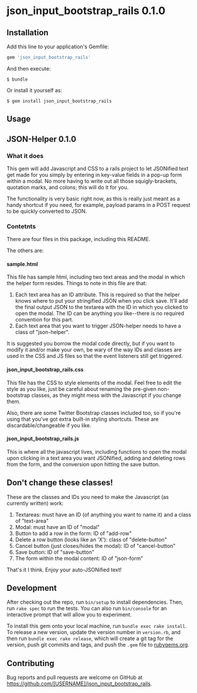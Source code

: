 # json_input_bootstrap_rails 0.1.0

## Installation

Add this line to your application's Gemfile:

```ruby
gem 'json_input_bootstrap_rails'
```

And then execute:

    $ bundle

Or install it yourself as:

    $ gem install json_input_bootstrap_rails

## Usage

## JSON-Helper 0.1.0

### What it does

This gem will add Javascript and CSS to a rails project to let JSONified text get made for you simply by entering in key-value fields in a pop-up form within a modal. No more having to write out all those squigly-brackets, quotation marks, and colons; this will do it for you.

The functionality is very basic right now, as this is really just meant as a handy shortcut if you need, for example, payload params in a POST request to be quickly converted to JSON.

### Contetnts

There are four files in this package, including this README.

The others are:

#### sample.html
This file has sample html, including two text areas and the modal in which the helper form resides. Things to note in this file are that:

1. Each text area has an ID attribute. This is required so that the helper knows where to put your stringified JSON when you click save. It'll add the final output JSON to the textarea with the ID in which you clicked to open the modal. The ID can be anything you like--there is no required convention for this part.
2. Each text area that you want to trigger JSON-helper needs to have a class of "json-helper".

It is suggested you borrow the modal code directly, but if you want to modify it and/or make your own, be wary of the way IDs and classes are used in the CSS and JS files so that the event listeners still get triggered.

#### json_input_bootstrap_rails.css
This file has the CSS to style elements of the modal. Feel free to edit the style as you like, just be careful about renaming the pre-given non-bootstrap classes, as they might mess with the Javascript if you change them.

Also, there are some Twitter Bootstrap classes included too, so if you're using that you've got extra built-in styling shortcuts. These are discardable/changeable if you like.

#### json_input_bootstrap_rails.js
This is where all the javascript lives, including functions to open the modal upon clicking in a text area you want JSONified, adding and deleting rows from the form, and the conversion upon hitting the save button.

## Don't change these classes!

These are the classes and IDs you need to make the Javascript (as currently written) work:

1. Textareas: must have an ID (of anything you want to name it) and a class of "text-area"
2. Modal: must have an ID of "modal"
3. Button to add a row in the form: ID of "add-row"
4. Delete a row button (looks like an 'X'): class of "delete-button"
5. Cancel button (just closes/hides the modal): ID of "cancel-button"
6. Save button: ID of "save-button"
7. The form within the modal content: ID of "json-form"

That's it I think. Enjoy your auto-JSONified text!

## Development

After checking out the repo, run `bin/setup` to install dependencies. Then, run `rake spec` to run the tests. You can also run `bin/console` for an interactive prompt that will allow you to experiment.

To install this gem onto your local machine, run `bundle exec rake install`. To release a new version, update the version number in `version.rb`, and then run `bundle exec rake release`, which will create a git tag for the version, push git commits and tags, and push the `.gem` file to [rubygems.org](https://rubygems.org).

## Contributing

Bug reports and pull requests are welcome on GitHub at https://github.com/[USERNAME]/json_input_bootstrap_rails.
